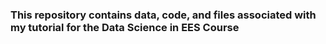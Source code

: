 ### This repository contains data, code, and files associated with my tutorial for the Data Science in EES Course
